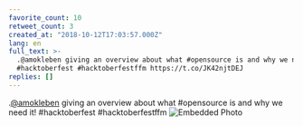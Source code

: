 ```yaml
---
favorite_count: 10
retweet_count: 3
created_at: "2018-10-12T17:03:57.000Z"
lang: en
full_text: >-
  .@amokleben giving an overview about what #opensource is and why we need it!
  #hacktoberfest #hacktoberfestffm https://t.co/JK42njtDEJ
replies: []
---
```


.[@amokleben](https://twitter.com/amokleben) giving an overview about what
#opensource is and why we need it! #hacktoberfest #hacktoberfestffm
![Embedded Photo](https://twitter-media-coderbyheart.s3.eu-north-1.amazonaws.com/1050794212399173643-DpUrwNuXcAAB2l9.jpg)
